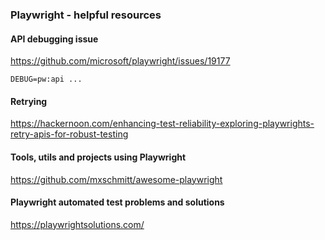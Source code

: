 ### Playwright - helpful resources

#### API debugging issue

https://github.com/microsoft/playwright/issues/19177

```
DEBUG=pw:api ...
```

#### Retrying

https://hackernoon.com/enhancing-test-reliability-exploring-playwrights-retry-apis-for-robust-testing

#### Tools, utils and projects using Playwright

https://github.com/mxschmitt/awesome-playwright

#### Playwright automated test problems and solutions

https://playwrightsolutions.com/
